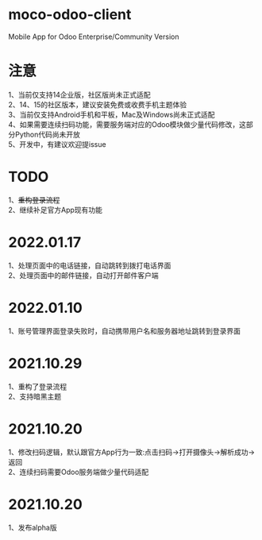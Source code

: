 # moco-odoo-client
Mobile App for Odoo Enterprise/Community Version

# 注意
1、当前仅支持14企业版，社区版尚未正式适配  
2、14、15的社区版本，建议安装免费或收费手机主题体验  
3、当前仅支持Android手机和平板，Mac及Windows尚未正式适配   
4、如果需要连续扫码功能，需要服务端对应的Odoo模块做少量代码修改，这部分Python代码尚未开放   
5、开发中，有建议欢迎提issue

# TODO
1、~~重构登录流程~~  
2、继续补足官方App现有功能   

# 2022.01.17  
1、处理页面中的电话链接，自动跳转到拨打电话界面  
2、处理页面中的邮件链接，自动打开邮件客户端  

# 2022.01.10
1、账号管理界面登录失败时，自动携带用户名和服务器地址跳转到登录界面  

# 2021.10.29
1、重构了登录流程   
2、支持暗黑主题   

# 2021.10.20
1、修改扫码逻辑，默认跟官方App行为一致:点击扫码->打开摄像头->解析成功->返回  
2、连续扫码需要Odoo服务端做少量代码适配

# 2021.10.20
1、发布alpha版
